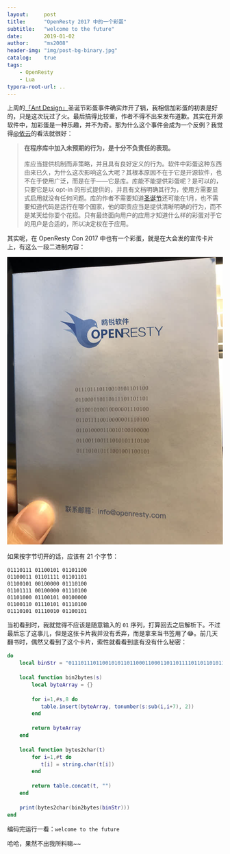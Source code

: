 ```yaml
---
layout:     post
title:      "OpenResty 2017 中的一个彩蛋"
subtitle:   "welcome to the future"
date:       2019-01-02
author:     "ms2008"
header-img: "img/post-bg-binary.jpg"
catalog:    true
tags:
    - OpenResty
    - Lua
typora-root-url: ..
---
```


上周的[「Ant Design」][1]圣诞节彩蛋事件确实炸开了锅，我相信加彩蛋的初衷是好的，只是这次玩过了火。最后搞得比较重，作者不得不出来发布道歉。其实在开源软件中，加彩蛋是一种乐趣，并不为奇。那为什么这个事件会成为一个反例？我觉得[@依云][2]的看法就很好：

> **在程序库中加入未预期的行为，是十分不负责任的表现。**
><br/><br/>
> 库应当提供机制而非策略，并且具有良好定义的行为。软件中彩蛋这种东西由来已久，为什么这次影响这么大呢？其根本原因不在于它是开源软件，也不在于使用广泛，而是在于——它是库。库能不能提供彩蛋呢？是可以的，只要它是以 opt-in 的形式提供的，并且有文档明确其行为，使用方需要显式启用就没有任何问题。库的作者不需要知道[圣诞节][3]还可能在1月，也不需要知道代码是运行在哪个国家，他的职责应当是提供清晰明确的行为，而不是某天给你耍个花招。只有最终面向用户的应用才知道什么样的彩蛋对于它的用户是合适的，所以决定权在于应用。

其实呢，在 OpenResty Con 2017 中也有一个彩蛋，就是在大会发的宣传卡片上，有这么一段二进制内容：

![](/img/in-post/openresty-brand.jpg)

如果按字节切开的话，应该有 21 个字节：

```
01110111 01100101 01101100
01100011 01101111 01101101
01100101 00100000 01110100
01101111 00100000 01110100
01101000 01100101 00100000
01100110 01110101 01110100
01110101 01110010 01100101
```

当初看到时，我就觉得不应该是随意输入的 `01` 序列，打算回去之后解析下。不过最后忘了这事儿，但是这张卡片我并没有丢弃，而是拿来当书签用了😂。前几天翻书时，偶然又看到了这个卡片，索性就看看到底有没有什么秘密：

```lua
do
    local binStr = "011101110110010101101100011000110110111101101101011001010010000001110100011011110010000001110100011010000110010100100000011001100111010101110100011101010111001001100101"

    local function bin2bytes(s)
        local byteArray = {}

        for i=1,#s,8 do
           table.insert(byteArray, tonumber(s:sub(i,i+7), 2))
        end

        return byteArray
    end

    local function bytes2char(t)
        for i=1,#t do
           t[i] = string.char(t[i])
        end

        return table.concat(t, "")
    end

    print(bytes2char(bin2bytes(binStr)))
end
```

编码完运行一看：`welcome to the future`

哈哈，果然不出我所料嘛~~

[1]: https://github.com/ant-design/ant-design/issues/13848
[2]: https://blog.lilydjwg.me/2018/12/25/on-the-ant-design-easter-egg-incident.213909.html
[3]: https://zh.wikipedia.org/wiki/%E5%9C%A3%E8%AF%9E%E8%8A%82